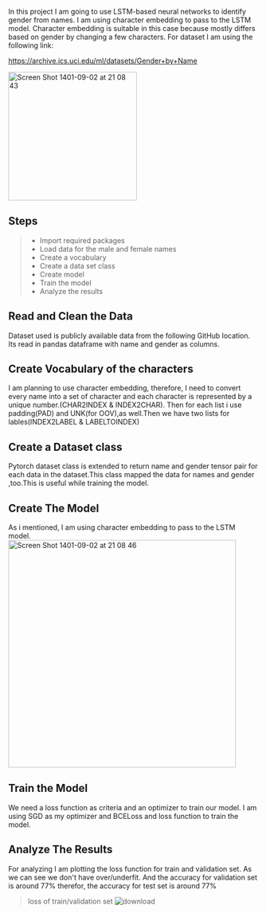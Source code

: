 In this project I am going to use LSTM-based neural networks to identify gender from names. I am using character embedding to pass to the LSTM model. Character embedding is suitable in this case because mostly differs based on gender by changing a few characters.
For dataset I am using the following link:

<a href="https://archive.ics.uci.edu/ml/datasets/Gender+by+Name" target="_blank">https://archive.ics.uci.edu/ml/datasets/Gender+by+Name</a>

<img width="258" alt="Screen Shot 1401-09-02 at 21 08 43" src="https://user-images.githubusercontent.com/71961438/203613907-536ecb92-5a3a-49cf-9263-8079df931dd0.png">


## Steps 

> - Import required packages
> - Load data for the male and female names
> - Create a vocabulary
> - Create a data set class 
> - Create model 
> - Train the model
> - Analyze the results


## Read and Clean the Data
Dataset used is publicly available data from the following GitHub location. Its read in pandas dataframe with name and gender as columns. 

## Create Vocabulary of the characters 
I am planning to use character embedding, therefore, I need to convert every name into a set of character and each character is represented by a unique number.(CHAR2INDEX & INDEX2CHAR).
Then for each list i use padding(PAD) and UNK(for OOV),as well.Then we have two lists for lables(INDEX2LABEL & LABELTOINDEX) 


## Create a Dataset class
Pytorch dataset class is extended to return name and gender tensor pair for each data in the dataset.This class mapped the data for names and gender ,too.This is useful while training the model. 

## Create The Model
As i mentioned, I am using character embedding to pass to the LSTM model.
<img width="457" alt="Screen Shot 1401-09-02 at 21 08 46" src="https://user-images.githubusercontent.com/71961438/203613706-4a60b165-5b67-464f-a85a-b9d45543f0a3.png">


## Train the Model
We need a loss function as criteria and an optimizer to train our model. I am using SGD as my optimizer and BCELoss and loss function to train the model.

## Analyze The Results
For analyzing I am plotting the loss function for train and validation set. As we can see we don't have over/underfit. And the accuracy for validation set is around 77% therefor, the accuracy for test set is around 77%

> loss of train/validation set
![download](https://user-images.githubusercontent.com/71961438/203621315-fee59059-7d24-4110-8fd8-a95a34176c56.png)
